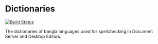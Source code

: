 # Dictionaries
[![Build Status](https://travis-ci.org/mvdan/android-template.svg?branch=master)](https://travis-ci.org/mvdan/android-template)

The dictionaries of bangla languages used for spellchecking in Document Server and Desktop Editors.

